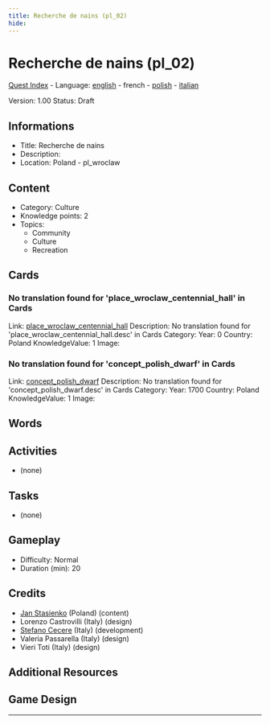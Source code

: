 ```yaml
---
title: Recherche de nains (pl_02)
hide:
---
```


# Recherche de nains (pl_02)
[Quest Index](./index.fr.md) - Language: [english](./pl_02.md) - french - [polish](./pl_02.pl.md) - [italian](./pl_02.it.md)

Version: 1.00
Status: Draft

## Informations

- Title: Recherche de nains
- Description: 
- Location: Poland - pl_wroclaw
## Content
- Category: Culture
- Knowledge points: 2
- Topics:
  - Community
  - Culture
  - Recreation

## Cards
### No translation found for 'place_wroclaw_centennial_hall' in Cards
Link: [place_wroclaw_centennial_hall](../cards/index.md#place_wroclaw_centennial_hall)
Description: No translation found for 'place_wroclaw_centennial_hall.desc' in Cards
Category: 
Year: 0
Country: Poland
KnowledgeValue: 1
Image: 

### No translation found for 'concept_polish_dwarf' in Cards
Link: [concept_polish_dwarf](../cards/index.md#concept_polish_dwarf)
Description: No translation found for 'concept_polish_dwarf.desc' in Cards
Category: 
Year: 1700
Country: Poland
KnowledgeValue: 1
Image: 

## Words
## Activities
- (none)

## Tasks
- (none)
## Gameplay
- Difficulty: Normal
- Duration (min): 20
## Credits
- [Jan Stasienko](mailto:jan.stasienko@dsw.edu.pl) (Poland) (content)
- Lorenzo Castrovilli (Italy) (design)
- [Stefano Cecere](https://stefanocecere.com) (Italy) (development)
- Valeria Passarella (Italy) (design)
- Vieri Toti (Italy) (design)

## Additional Resources

## Game Design


---

